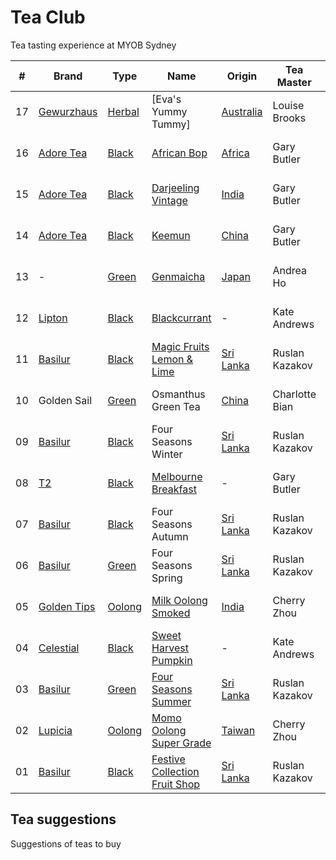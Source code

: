 # Tea Club 
Tea tasting experience at MYOB Sydney

| #  | Brand         | Type     | Name                            | Origin      | Tea Master     | Date           |
|----|---------------|----------|---------------------------------|-------------|----------------|----------------|
| 17 | [Gewurzhaus]  | [Herbal] | [Eva's Yummy Tummy]     | [Australia] | Louise Brooks  | 12th July 2016 |
| 16 | [Adore Tea]   | [Black]  | [African Bop]                   | [Africa]    | Gary Butler    | 11th July 2016 |
| 15 | [Adore Tea]   | [Black]  | [Darjeeling Vintage]            | [India]     | Gary Butler    | 8th July 2016  |
| 14 | [Adore Tea]   | [Black]  | [Keemun]                        | [China]     | Gary Butler    | 7th July 2016  |
| 13 | -             | [Green]  | [Genmaicha]                     | [Japan]     | Andrea Ho      | 7th July 2016  |
| 12 | [Lipton]      | [Black]  | [Blackcurrant]                  | -           | Kate Andrews   | 6th July 2016  |
| 11 | [Basilur]     | [Black]  | [Magic Fruits Lemon & Lime]     | [Sri Lanka] | Ruslan Kazakov | 1st July 2016  |
| 10 | Golden Sail   | [Green]  | Osmanthus Green Tea             | [China]     | Charlotte Bian | 30th June 2016 |
| 09 | [Basilur]     | [Black]  | Four Seasons Winter             | [Sri Lanka] | Ruslan Kazakov | 29th June 2016 |
| 08 | [T2]          | [Black]  | [Melbourne Breakfast]           | -           | Gary Butler    | 28th June 2016 |
| 07 | [Basilur]     | [Black]  | Four Seasons Autumn             | [Sri Lanka] | Ruslan Kazakov | 27th June 2016 |
| 06 | [Basilur]     | [Green]  | Four Seasons Spring             | [Sri Lanka] | Ruslan Kazakov | 24th June 2016 |
| 05 | [Golden Tips] | [Oolong] | [Milk Oolong Smoked]            | [India]     | Cherry Zhou    | 23rd June 2016 |
| 04 | [Celestial]   | [Black]  | [Sweet Harvest Pumpkin]         | -           | Kate Andrews   | 22nd June 2016 |
| 03 | [Basilur]     | [Green]  | [Four Seasons Summer]           | [Sri Lanka] | Ruslan Kazakov | 21st June 2016 |
| 02 | [Lupicia]     | [Oolong] | [Momo Oolong Super Grade]       | [Taiwan]    | Cherry Zhou    | 20th June 2016 |
| 01 | [Basilur]     | [Black]  | [Festive Collection Fruit Shop] | [Sri Lanka] | Ruslan Kazakov | 20th June 2016 |

## Tea suggestions
Suggestions of teas to buy

<!-- Brand -->
[Basilur]: http://www.basilurshop.com.au
[Celestial]: http://www.celestialseasonings.com
[T2]: http://www.t2tea.com
[Lupicia]: http://www.lupicia.com.au
[Golden Tips]: http://www.goldentipstea.com
[Lipton]: http://www.liptontea.com
[Adore Tea]: http://adoretea.com.au
[Gewurzhaus]: http://www.gewurzhaus.com.au

<!-- Type -->
[Black]: https://en.wikipedia.org/wiki/Black_tea
[Green]: https://en.wikipedia.org/wiki/Green_tea
[White]: https://en.wikipedia.org/wiki/White_tea
[Oolong]: https://en.wikipedia.org/wiki/Oolong
[Herbal]: https://en.wikipedia.org/wiki/Herbal_tea

<!-- Name -->
[Eva's Organic Yummy Tummy]: http://www.gewurzhaus.com.au/evas_yummy_tummy_tea
[African Bop]: http://adoretea.com.au/African-BOP-Teza-Estate.html
[Darjeeling Vintage]: http://adoretea.com.au/Black/Black-Tea/Darjeeling-Vintage.html
[Genmaicha]: https://en.wikipedia.org/wiki/Genmaicha
[Keemun]: http://adoretea.com.au/Black/Black-Tea/Keemun.html
[Blackcurrant]: http://www.made-in-scandinavian.com/store/p1064/Lipton_Blackcurrant_20_-Tea_Bags_%2F_Pack_Made_in_Europe.html
[Magic Fruits Lemon & Lime]: http://www.basilurshop.com.au/magic-fruits-packet-lt-lemon-lime-100g
[Melbourne Breakfast]: http://www.t2tea.com/en/au/tea/melbourne-breakfast-loose-leaf-gift-cube-T125AE023.html
[Milk Oolong Smoked]: http://goldentipstea.com/products/milk-oolong
[Sweet Harvest Pumpkin]: http://www.celestialseasonings.com/products/black/sweet-harvest-pumpkin
[Four Seasons Summer]: http://www.basilurtea.com.au/tea_collection/four_seasons/four-seasons-packet-lt-summer-tea-100g.html
[Momo Oolong Super Grade]: https://usa.lupicia.com/category/select/cid/308/pid/9383/language/en
[Festive Collection Fruit Shop]: http://www.basilurshop.com.au/basilur/festive-collection-100g-lt-fruit-shop

<!-- Origin -->
[Africa]: https://en.wikipedia.org/wiki/Africa
[Australia]: https://en.wikipedia.org/wiki/Australia
[China]: https://en.wikipedia.org/wiki/China
[India]: https://en.wikipedia.org/wiki/India
[Japan]: https://en.wikipedia.org/wiki/Japan
[Sri Lanka]: https://en.wikipedia.org/wiki/Sri_Lanka
[Taiwan]: https://en.wikipedia.org/wiki/Taiwan
